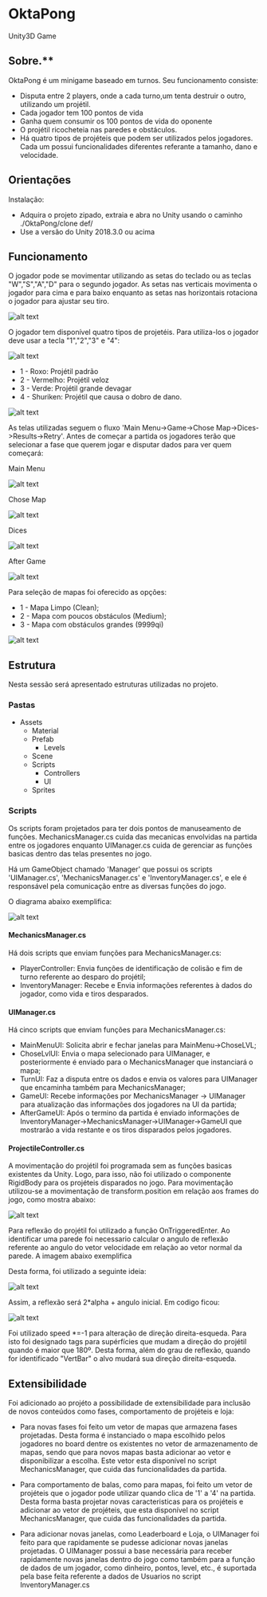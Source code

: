 # OktaPong
Unity3D Game

## Sobre.**<br/>
OktaPong é um minigame baseado em turnos. Seu funcionamento consiste:
- Disputa entre 2 players, onde a cada turno,um tenta destruir o outro, utilizando um projétil.
- Cada jogador tem 100 pontos de vida
- Ganha quem consumir os 100 pontos de vida do oponente
- O projétil ricocheteia nas paredes e obstáculos.
- Há quatro tipos de projéteis que podem ser utilizados pelos jogadores. Cada um possui funcionalidades diferentes referante a tamanho, dano e velocidade.

## Orientações

Instalação:
- Adquira o projeto zipado, extraia e abra no Unity usando o caminho ./OktaPong/clone def/
- Use a versão do Unity 2018.3.0 ou acima

## Funcionamento

O jogador pode se movimentar utilizando as setas do teclado ou as teclas "W","S","A","D" para o segundo jogador. As setas nas verticais movimenta o jogador para cima e para baixo enquanto as setas nas horizontais rotaciona o jogador para ajustar seu tiro.


![alt text](https://github.com/Esposi/OktaPong/blob/main/clone%20def/movimentacaoplayer.png)

O jogador tem disponível quatro tipos de projetéis. Para utiliza-los o jogador deve usar a tecla "1","2","3" e "4":

![alt text](https://github.com/Esposi/OktaPong/blob/main/clone%20def/skills1.png)

- 1 - Roxo: Projétil padrão
- 2 - Vermelho: Projétil veloz
- 3 - Verde: Projétil grande devagar
- 4 - Shuriken: Projétil que causa o dobro de dano.

![alt text](https://github.com/Esposi/OktaPong/blob/main/clone%20def/skills2.png)

As telas utilizadas seguem o fluxo 'Main Menu->Game->Chose Map->Dices->Results->Retry'. Antes de começar a partida os jogadores terão que selecionar a fase que querem jogar e disputar dados para ver quem começará:

Main Menu

![alt text](https://github.com/Esposi/OktaPong/blob/main/clone%20def/menu1.png)

Chose Map

![alt text](https://github.com/Esposi/OktaPong/blob/main/clone%20def/fases.png)

Dices 

![alt text](https://github.com/Esposi/OktaPong/blob/main/clone%20def/menu2.png)

After Game

![alt text](https://github.com/Esposi/OktaPong/blob/main/clone%20def/menu3.png)


Para seleção de mapas foi oferecido as opções:

- 1 - Mapa Limpo (Clean);
- 2 - Mapa com poucos obstáculos (Medium);
- 3 - Mapa com obstáculos grandes (9999qi)


![alt text](https://github.com/Esposi/OktaPong/blob/main/clone%20def/maps.png)


## Estrutura

Nesta sessão será apresentado estruturas utilizadas no projeto.

### Pastas

- Assets
  - Material
  - Prefab   
    - Levels    
  - Scene
  - Scripts   
    - Controllers   
    - UI    
  - Sprites
  
### Scripts

Os scripts foram projetados para ter dois pontos de manuseamento de funções. MechanicsManager.cs cuida das mecanicas envolvidas na partida entre os jogadores enquanto UIManager.cs cuida de gerenciar as funções basicas dentro das telas presentes no jogo. 

Há um GameObject chamado 'Manager' que possui os scripts 'UIManager.cs', 'MechanicsManager.cs' e 'InventoryManager.cs', e ele é responsável pela comunicação entre as diversas funções do jogo.

O diagrama abaixo exemplifica:


![alt text](https://github.com/Esposi/OktaPong/blob/main/scripts.png)


#### MechanicsManager.cs

Há dois scripts que enviam funções para MechanicsManager.cs:

- PlayerController: Envia funções de identificação de colisão e fim de turno referente ao desparo do projétil;
- InventoryManager: Recebe e Envia informações referentes à dados do jogador, como vida e tiros desparados.

#### UIManager.cs

Há cinco scripts que enviam funções para MechanicsManager.cs:

- MainMenuUI: Solicita abrir e fechar janelas para MainMenu->ChoseLVL;
- ChoseLvlUI: Envia o mapa selecionado para UIManager, e posteriormente é enviado para o MechanicsManager que instanciará o mapa;
- TurnUI: Faz a disputa entre os dados e envia os valores para UIManager que encaminha também para MechanicsManager;
- GameUI: Recebe informações por MechanicsManager -> UIManager para atualização das informações dos jogadores na UI da partida;
- AfterGameUI: Após o termino da partida é enviado informações de InventoryManager->MechanicsManager->UIManager->GameUI que mostrarão a vida restante e os tiros disparados pelos jogadores.


#### ProjectileController.cs

A movimentação do projétil foi programada sem as funções basicas existentes da Unity. Logo, para isso, não foi utilizado o componente RigidBody para os projéteis disparados no jogo. Para movimentação utilizou-se a movimentação de transform.position em relação aos frames do jogo, como mostra abaixo:

![alt text](https://github.com/Esposi/OktaPong/blob/main/clone%20def/movimentprojectile.png)

Para reflexão do projétil foi utilizado a função OnTriggeredEnter. Ao identificar uma parede foi necessario calcular o angulo de reflexão referente ao angulo do vetor velocidade em relação ao vetor normal da parede. A imagem abaixo exemplifica

Desta forma, foi utilizado a seguinte ideia:

![alt text](https://github.com/Esposi/OktaPong/blob/main/clone%20def/movimentprojectileexample.png)

Assim, a reflexão será 2*alpha + angulo inicial. Em codigo ficou:

![alt text](https://github.com/Esposi/OktaPong/blob/main/clone%20def/getnewangle.png)

Foi utilizado speed *=-1 para alteração de direção direita-esqueda. Para isto foi designado tags para supérfícies que mudam a direção do projétil quando é maior que 180º. Desta forma, além do grau de reflexão, quando for identificado "VertBar" o alvo mudará sua direção direita-esqueda.

## Extensibilidade

Foi adicionado ao projéto a possibilidade de extensibilidade para inclusão de novos conteúdos como fases, comportamento de projéteis e loja:

- Para novas fases foi feito um vetor de mapas que armazena fases projetadas. Desta forma é instanciado o mapa escolhido pelos jogadores no board dentre os existentes no vetor de armazenamento de mapas, sendo que para novos mapas basta adicionar ao vetor e disponibilizar a escolha. Este vetor esta disponível no script MechanicsManager, que cuida das funcionalidades da partida.

- Para comportamento de balas, como para mapas, foi feito um vetor de projéteis que o jogador pode utilizar quando clica de '1' a '4' na partida. Desta forma basta projetar novas caracteristicas para os projéteis e adicionar ao vetor de projéteis, que esta disponível no script MechanicsManager, que cuida das funcionalidades da partida.

- Para adicionar novas janelas, como Leaderboard e Loja, o UIManager foi feito para que rapidamente se pudesse adicionar novas janelas projetadas. O UIManager possui a base necessária para receber rapidamente novas janelas dentro do jogo como também para a função de dados de um jogador, como dinheiro, pontos, level, etc., é suportada pela base feita referente a dados de Usuarios no script InventoryManager.cs
